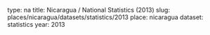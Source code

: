 type: na
title: Nicaragua / National Statistics (2013)
slug: places/nicaragua/datasets/statistics/2013
place: nicaragua
dataset: statistics
year: 2013
